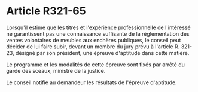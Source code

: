 # Article R321-65

Lorsqu'il estime que les titres et l'expérience professionnelle de l'intéressé ne garantissent pas une connaissance suffisante de la réglementation des ventes volontaires de meubles aux enchères publiques, le conseil peut décider de lui faire subir, devant un membre du jury prévu à l'article R. 321-23, désigné par son président, une épreuve d'aptitude dans cette matière.

Le programme et les modalités de cette épreuve sont fixés par arrêté du garde des sceaux, ministre de la justice.

Le conseil notifie au demandeur les résultats de l'épreuve d'aptitude.

